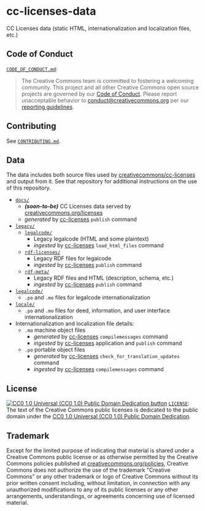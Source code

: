 # cc-licenses-data

CC Licenses data (static HTML, internationalization and localization files,
etc.)


## Code of Conduct

[`CODE_OF_CONDUCT.md`](CODE_OF_CONDUCT.md):
> The Creative Commons team is committed to fostering a welcoming community.
> This project and all other Creative Commons open source projects are governed
> by our [Code of Conduct][code_of_conduct]. Please report unacceptable
> behavior to [conduct@creativecommons.org](mailto:conduct@creativecommons.org)
> per our [reporting guidelines][reporting_guide].

[code_of_conduct]:https://creativecommons.github.io/community/code-of-conduct/
[reporting_guide]:https://creativecommons.github.io/community/code-of-conduct/enforcement/


## Contributing

See [`CONTRIBUTING.md`](CONTRIBUTING.md).


## Data

The data includes both source files used by
[creativecommons/cc-licenses][cc-licenses] and output from it. See that
repository for additional instructions on the use of this repository.

- [`docs/`](docs)
  - ***(soon-to-be)*** CC Licenses data served by
    [creativecommons.org/licenses](https://creativecommons.org/licenses)
  - *generated* by [cc-licenses][cc-licenses] `publish` command
- [`legacy/`](legacy)
  - [`legalcode/`](legacy/legalcode)
    - Legacy legalcode (HTML and some plaintext)
    - *ingested* by [cc-licenses][cc-licenses] `load_html_files` command
  - [`rdf-licenses/`](legacy/rdf-licenses)
    - Legacy RDF files for legalcode
    - *ingested* by [cc-licenses][cc-licenses] `publish` command
  - [`rdf-meta/`](legacy/rdf-meta)
    - Legacy RDF files and HTML (description, schema, etc.)
    - *ingested* by [cc-licenses][cc-licenses] `publish` command
- [`legalcode/`](legalcode)
  - `.po` and `.mo` files for legalcode internationalization
- [`locale/`](locale)
  - `.po` and `.mo` files for deed, information, and user interface
    internationalization
- Internationalization and localization file details:
  - `.mo` machine object files
    - *generated* by [cc-licenses][cc-licenses] `compilemessages` command
    - *ingested* by [cc-licenses][cc-licenses] application and `publish`
      command
  - `.po` portable object files
    - *generated* by [cc-licenses][cc-licenses] `check_for_translation_updates`
      command
    - *ingested* by [cc-licenses][cc-licenses] `compilemessages` command

[cc-licenses]: https://github.com/creativecommons/cc-licenses


## License

[![CC0 1.0 Universal (CC0 1.0) Public Domain Dedication button][cc-zero-png]][cc-zero]
[`LICENSE`](LICENSE): The text of the Creative Commons public licenses is
dedicated to the public domain under the [CC0 1.0 Universal (CC0 1.0) Public
Domain Dedication][cc-zero].

[cc-zero-png]: https://licensebuttons.net/l/zero/1.0/88x31.png#floatleft "CC0 1.0 Universal (CC0 1.0) Public Domain Dedication button"
[cc-zero]: https://creativecommons.org/publicdomain/zero/1.0/


## Trademark

Except for the limited purpose of indicating that material is shared under a
Creative Commons public license or as otherwise permitted by the Creative
Commons policies published at [creativecommons.org/policies][policies],
Creative Commons does not authorize the use of the trademark "Creative Commons"
or any other trademark or logo of Creative Commons without its prior written
consent including, without limitation, in connection with any unauthorized
modifications to any of its public licenses or any other arrangements,
understandings, or agreements concerning use of licensed material.

[policies]: https://creativecommons.org/policies/
